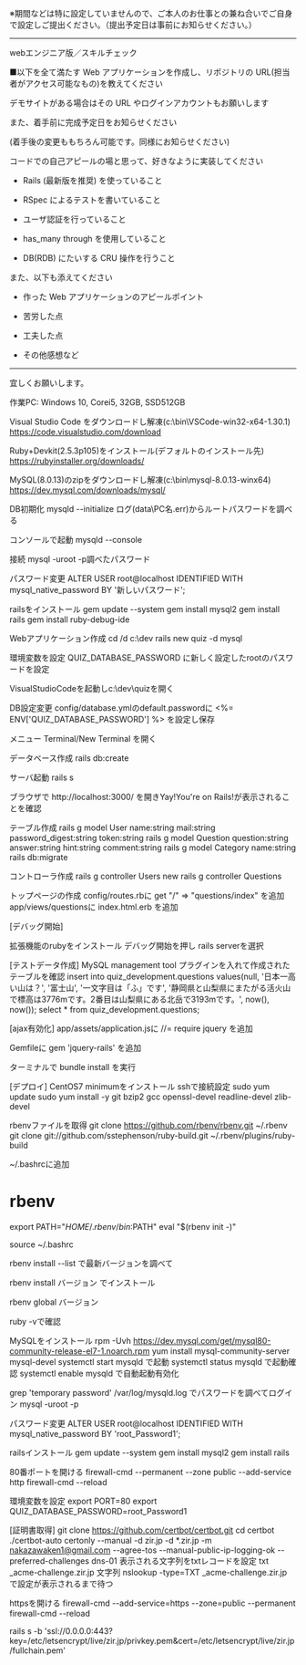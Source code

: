 ※期間などは特に設定していませんので、ご本人のお仕事との兼ね合いでご自身で設定しご提出ください。（提出予定日は事前にお知らせください。）


------------------------------------------------------------------------------------------------------
webエンジニア版／スキルチェック


■以下を全て満たす Web アプリケーションを作成し、リポジトリの URL(担当者がアクセス可能なもの)を教えてください

デモサイトがある場合はその URL やログインアカウントもお願いします

また、着手前に完成予定日をお知らせください

(着手後の変更ももちろん可能です。同様にお知らせください)

コードでの自己アピールの場と思って、好きなように実装してください

* Rails (最新版を推奨) を使っていること

* RSpec によるテストを書いていること

* ユーザ認証を行っていること

* has_many through を使用していること

* DB(RDB) にたいする CRU 操作を行うこと

また、以下も添えてください

* 作った Web アプリケーションのアピールポイント

* 苦労した点

* 工夫した点

* その他感想など



------------------------------------------------------------------------------------------------------ 

宜しくお願いします。

作業PC: Windows 10, Corei5, 32GB, SSD512GB

Visual Studio Code をダウンロードし解凍(c:\bin\VSCode-win32-x64-1.30.1)
https://code.visualstudio.com/download

Ruby+Devkit(2.5.3p105)をインストール(デフォルトのインストール先)
https://rubyinstaller.org/downloads/

MySQL(8.0.13)のzipをダウンロードし解凍(c:\bin\mysql-8.0.13-winx64)
https://dev.mysql.com/downloads/mysql/

DB初期化
mysqld --initialize
ログ(data\PC名.err)からルートパスワードを調べる

コンソールで起動
mysqld --console

接続
mysql -uroot -p調べたパスワード

パスワード変更
ALTER USER root@localhost IDENTIFIED WITH mysql_native_password BY '新しいパスワード';


railsをインストール
gem update --system
gem install mysql2
gem install rails
gem install ruby-debug-ide

Webアプリケーション作成
cd /d c:\dev
rails new quiz -d mysql

環境変数を設定
QUIZ_DATABASE_PASSWORD に新しく設定したrootのパスワードを設定

VisualStudioCodeを起動しc:\dev\quizを開く

DB設定変更
config/database.ymlのdefault.passwordに <%= ENV['QUIZ_DATABASE_PASSWORD'] %> を設定し保存

メニュー Terminal/New Terminal を開く

データベース作成
rails db:create

サーバ起動
rails s

ブラウザで http://localhost:3000/ を開きYay!You're on Rails!が表示されることを確認

テーブル作成
rails g model User name:string mail:string password_digest:string token:string
rails g model Question question:string answer:string hint:string comment:string
rails g model Category name:string
rails db:migrate

コントローラ作成
rails g controller Users new
rails g controller Questions

トップページの作成
config/routes.rbに
get "/" => "questions/index"
を追加
app/views/questionsに
index.html.erb
を追加

[デバッグ開始]

拡張機能のrubyをインストール
デバッグ開始を押し rails serverを選択

[テストデータ作成]
MySQL management tool プラグインを入れて作成されたテーブルを確認
insert into quiz_development.questions values(null, '日本一高い山は？', '富士山', '一文字目は「ふ」です', '静岡県と山梨県にまたがる活火山で標高は3776mです。2番目は山梨県にある北岳で3193mです。', now(), now());
select * from quiz_development.questions;

[ajax有効化]
app/assets/application.jsに
//= require jquery
を追加

Gemfileに
gem 'jquery-rails'
を追加

ターミナルで
bundle install
を実行


[デプロイ]
CentOS7 minimumをインストール
sshで接続設定
sudo yum update
sudo yum install -y git bzip2 gcc openssl-devel readline-devel zlib-devel

rbenvファイルを取得
git clone https://github.com/rbenv/rbenv.git ~/.rbenv
git clone git://github.com/sstephenson/ruby-build.git ~/.rbenv/plugins/ruby-build

~/.bashrcに追加
# rbenv
export PATH="$HOME/.rbenv/bin:$PATH"
eval "$(rbenv init -)"

source ~/.bashrc

rbenv install --list
で最新バージョンを調べて

rbenv install バージョン
でインストール

rbenv global バージョン

ruby -vで確認

MySQLをインストール
rpm -Uvh https://dev.mysql.com/get/mysql80-community-release-el7-1.noarch.rpm
yum install mysql-community-server mysql-devel
systemctl start mysqld で起動
systemctl status mysqld で起動確認
systemctl enable mysqld で自動起動有効化

grep 'temporary password' /var/log/mysqld.log でパスワードを調べてログイン
mysql -uroot -p

パスワード変更
ALTER USER root@localhost IDENTIFIED WITH mysql_native_password BY 'root_Password1';

railsインストール
gem update --system
gem install mysql2
gem install rails

80番ポートを開ける
firewall-cmd --permanent --zone public --add-service http
firewall-cmd --reload

環境変数を設定
export PORT=80
export QUIZ_DATABASE_PASSWORD=root_Password1

[証明書取得]
git clone https://github.com/certbot/certbot.git
cd certbot
./certbot-auto certonly --manual -d zir.jp -d *.zir.jp -m nakazawaken1@gmail.com --agree-tos --manual-public-ip-logging-ok --preferred-challenges dns-01
表示される文字列をtxtレコードを設定
txt _acme-challenge.zir.jp 文字列
nslookup -type=TXT _acme-challenge.zir.jp で設定が表示されるまで待つ

httpsを開ける
firewall-cmd --add-service=https --zone=public --permanent
firewall-cmd --reload

rails s -b 'ssl://0.0.0.0:443?key=/etc/letsencrypt/live/zir.jp/privkey.pem&cert=/etc/letsencrypt/live/zir.jp/fullchain.pem'
